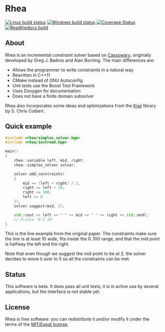 Rhea
====
[![Linux build status](https://travis-ci.org/Nocte-/rhea.png?branch=master)](https://travis-ci.org/Nocte-/rhea) [![Windows build status](https://ci.appveyor.com/api/projects/status/vnt20tikld91en78?svg=true)](https://ci.appveyor.com/project/Nocte-/rhea) [![Coverage Status](https://coveralls.io/repos/Nocte-/rhea/badge.png)](https://coveralls.io/r/Nocte-/rhea) [![Readthedocs build](https://readthedocs.org/projects/rhea/badge/?version=latest)](https://readthedocs.org/projects/rhea/)

About
-----
Rhea is an incremental constraint solver based on
[Cassowary](http://www.cs.washington.edu/research/constraints/cassowary),
originally developed by Greg J. Badros and Alan Borning.  The main
differences are:

 * Allows the programmer to write constraints in a natural way
 * Rewritten in C++11
 * CMake instead of GNU Autoconfig
 * Unit tests use the Boost Test Framework
 * Uses Doxygen for documentation
 * Does not have a finite domain subsolver

Rhea also incorporates some ideas and optimizations from the
[Kiwi](https://github.com/nucleic/kiwi) library by S. Chris Colbert.

Quick example
-------------

```c++
#include <rhea/simplex_solver.hpp>
#include <rhea/iostream.hpp>

main()
{
    rhea::variable left, mid, right;
    rhea::simplex_solver solver;

    solver.add_constraints(
    {
        mid == (left + right) / 2,
        right == left + 10,
        right <= 100,
        left >= 0
    });
    solver.suggest(mid, 2);

    std::cout << left << " " << mid << " " << right << std::endl;
    // Prints "0 5 10"
}
```

This is the line example from the original paper.  The constraints make sure
the line is at least 10 wide, fits inside the 0..100 range, and that the mid
point is halfway the left and the right.

Note that even though we suggest the mid point to be at 2, the solver decides
to move it over to 5 so all the constraints can be met.


Status
------
This software is beta.  It does pass all unit tests, it is in active use
by several applications, but the interface is not stable yet.

License
-------
Rhea is free software: you can redistribute it and/or modify it under the
terms of the [MIT/Expat license](https://opensource.org/licenses/MIT).
